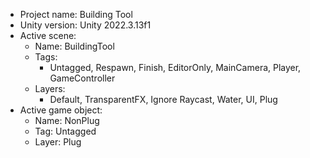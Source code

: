 <!-- UNITY CODE ASSIST INSTRUCTIONS START -->
- Project name: Building Tool
- Unity version: Unity 2022.3.13f1
- Active scene:
  - Name: BuildingTool
  - Tags:
    - Untagged, Respawn, Finish, EditorOnly, MainCamera, Player, GameController
  - Layers:
    - Default, TransparentFX, Ignore Raycast, Water, UI, Plug
- Active game object:
  - Name: NonPlug
  - Tag: Untagged
  - Layer: Plug
<!-- UNITY CODE ASSIST INSTRUCTIONS END -->